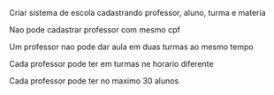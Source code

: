 Criar sistema de escola cadastrando professor, aluno, turma e materia

Nao pode cadastrar professor com mesmo cpf

Um professor nao pode dar aula em duas turmas ao mesmo tempo

Cada professor pode ter em turmas ne horario diferente

Cada professor pode ter no maximo 30 alunos